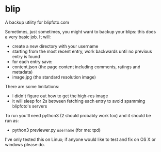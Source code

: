 # blip

A backup utility for blipfoto.com

Sometimes, just sometimes, you might want to backup your blips: this does a very basic job. It will:
* create a new directory with your username
* starting from the most recent entry, work backwards until no previous entry is found
* for each entry save:
 * content.json (the page content including comments, ratings and metadata)
 * image.jpg (the standard resolution image)

There are some limitations:
* I didn't figure out how to get the high-res image
* it will sleep for 2s between fetching each entry to avoid spamming blipfoto's servers

To run you'll need python3 (2 should probably work too) and it should be run as:

* python3 previewer.py `username` (for me: tpd)

I've only tested this on Linux; if anyone would like to test and fix on OS X or windows please do.

